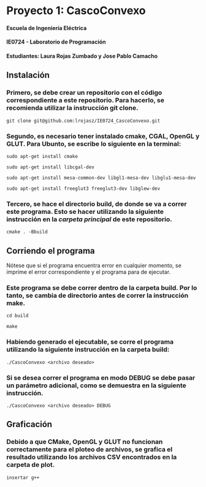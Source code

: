 # Proyecto 1: CascoConvexo
#### Escuela de Ingeniería Eléctrica
#### IE0724 - Laboratorio de Programación
#### Estudiantes: Laura Rojas Zumbado y Jose Pablo Camacho

## Instalación
### Primero, se debe crear un repositorio con el código correspondiente a este repositorio. Para hacerlo, se recomienda utilizar la instrucción git clone.

`git clone git@github.com:lrojasz/IE0724_CascoConvexo.git`

### Segundo, es necesario tener instalado cmake, CGAL, OpenGL y GLUT. Para Ubunto, se escribe lo siguiente en la terminal:

`sudo apt-get install cmake`

`sudo apt-get install libcgal-dev`

`sudo apt-get install mesa-common-dev libgl1-mesa-dev libglu1-mesa-dev`

`sudo apt-get install freeglut3 freeglut3-dev libglew-dev`

### Tercero, se hace el directorio build, de donde se va a correr este programa. Esto se hacer utilizando la siguiente instrucción en la _carpeta principal_ de este repositorio.

`cmake . -Bbuild`

## Corriendo el programa

Nótese que si el programa encuentra error en cualquier momento, se imprime el error correspondiente y el programa para de ejecutar.

### Este programa se debe correr dentro de la carpeta build. Por lo tanto, se cambia de directorio antes de correr la instrucción make.

`cd build`

`make`

### Habiendo generado el ejecutable, se corre el programa utilizando la siguiente instrucción en la carpeta build:

`./CascoConvexo <archivo deseado>`

### Si se desea correr el programa en modo DEBUG se debe pasar un parámetro adicional, como se demuestra en la siguiente instrucción.

`./CascoConvexo <archivo deseado> DEBUG`

## Graficación

### Debido a que CMake, OpenGL y GLUT no funcionan correctamente para el ploteo de archivos, se grafica el resultado utilizando los archivos CSV encontrados en la carpeta de plot.

` insertar g++ `
